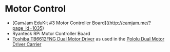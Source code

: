 # Motor Control
* [CamJam EduKit #3 Motor Controller Board]((http://camjam.me/?page_id=1035)
* Ryanteck RPi Motor Controller Board
* [Toshiba TB6612FNG Dual Motor Driver](http://toshiba.semicon-storage.com/info/lookup.jsp?pid=TB6612FNG&lang=en) as used in the [Pololu Dual Motor Driver Carrier](https://www.pololu.com/product/713)
